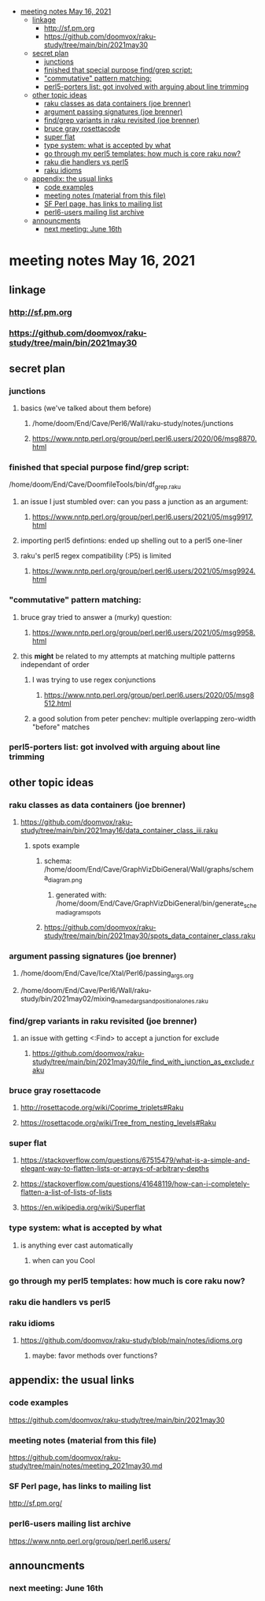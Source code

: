 - [meeting notes May 16, 2021](#orgea0e981)
  - [linkage](#org4e351ac)
    - [<http://sf.pm.org>](#org00a061c)
    - [<https://github.com/doomvox/raku-study/tree/main/bin/2021may30>](#org5505d0c)
  - [secret plan](#orgecb69ff)
    - [junctions](#org8bebf88)
    - [finished that special purpose find/grep script:](#org385593a)
    - ["commutative" pattern matching:](#org56afcf1)
    - [perl5-porters list: got involved with arguing about line trimming](#org4b513ee)
  - [other topic ideas](#orgce78e4f)
    - [raku classes as data containers (joe brenner)](#org88b3b0c)
    - [argument passing signatures (joe brenner)](#org8cd67d3)
    - [find/grep variants in raku revisited (joe brenner)](#orgfe9d1cd)
    - [bruce gray rosettacode](#orgd8e3f7d)
    - [super flat](#org1217379)
    - [type system: what is accepted by what](#org0a41a31)
    - [go through my perl5 templates: how much is core raku now?](#org9fe2cb9)
    - [raku die handlers vs perl5](#org554e002)
    - [raku idioms](#org01ffc02)
  - [appendix: the usual links](#org15f4f01)
    - [code examples](#org387aa7a)
    - [meeting notes (material from this file)](#orgc6a97e9)
    - [SF Perl page, has links to mailing list](#org21a21ae)
    - [perl6-users mailing list archive](#org629ea2f)
  - [announcments](#org5b91bbb)
    - [next meeting: June 16th](#orgc2e50a7)


<a id="orgea0e981"></a>

# meeting notes May 16, 2021


<a id="org4e351ac"></a>

## linkage


<a id="org00a061c"></a>

### <http://sf.pm.org>


<a id="org5505d0c"></a>

### <https://github.com/doomvox/raku-study/tree/main/bin/2021may30>


<a id="orgecb69ff"></a>

## secret plan


<a id="org8bebf88"></a>

### junctions

1.  basics (we've talked about them before)

    1.  /home/doom/End/Cave/Perl6/Wall/raku-study/notes/junctions
    
    2.  <https://www.nntp.perl.org/group/perl.perl6.users/2020/06/msg8870.html>


<a id="org385593a"></a>

### finished that special purpose find/grep script:

/home/doom/End/Cave/DoomfileTools/bin/df<sub>grep.raku</sub>

1.  an issue I just stumbled over: can you pass a junction as an argument:

    1.  <https://www.nntp.perl.org/group/perl.perl6.users/2021/05/msg9917.html>

2.  importing perl5 defintions: ended up shelling out to a perl5 one-liner

3.  raku's perl5 regex compatibility (:P5) is limited

    1.  <https://www.nntp.perl.org/group/perl.perl6.users/2021/05/msg9924.html>


<a id="org56afcf1"></a>

### "commutative" pattern matching:

1.  bruce gray tried to answer a (murky) question:

    1.  <https://www.nntp.perl.org/group/perl.perl6.users/2021/05/msg9958.html>

2.  this **might** be related to my attempts at matching multiple patterns independant of order

    1.  I was trying to use regex conjunctions
    
        1.  <https://www.nntp.perl.org/group/perl.perl6.users/2020/05/msg8512.html>
    
    2.  a good solution from peter penchev: multiple overlapping zero-width "before" matches


<a id="org4b513ee"></a>

### perl5-porters list: got involved with arguing about line trimming


<a id="orgce78e4f"></a>

## other topic ideas


<a id="org88b3b0c"></a>

### raku classes as data containers (joe brenner)

1.  <https://github.com/doomvox/raku-study/tree/main/bin/2021may16/data_container_class_iii.raku>

    1.  spots example
    
        1.  schema: /home/doom/End/Cave/GraphVizDbiGeneral/Wall/graphs/schema<sub>diagram.png</sub>
        
            1.  generated with: /home/doom/End/Cave/GraphVizDbiGeneral/bin/generate<sub>schema</sub><sub>diagram</sub><sub>spots</sub>
        
        2.  <https://github.com/doomvox/raku-study/tree/main/bin/2021may30/spots_data_container_class.raku>


<a id="org8cd67d3"></a>

### argument passing signatures (joe brenner)

1.  /home/doom/End/Cave/Ice/Xtal/Perl6/passing<sub>args.org</sub>

2.  /home/doom/End/Cave/Perl6/Wall/raku-study/bin/2021may02/mixing<sub>named</sub><sub>args</sub><sub>and</sub><sub>positional</sub><sub>ones.raku</sub>


<a id="orgfe9d1cd"></a>

### find/grep variants in raku revisited (joe brenner)

1.  an issue with getting <:Find> to accept a junction for exclude

    1.  <https://github.com/doomvox/raku-study/tree/main/bin/2021may30/file_find_with_junction_as_exclude.raku>


<a id="orgd8e3f7d"></a>

### bruce gray rosettacode

1.  <http://rosettacode.org/wiki/Coprime_triplets#Raku>

2.  <https://rosettacode.org/wiki/Tree_from_nesting_levels#Raku>


<a id="org1217379"></a>

### super flat

1.  <https://stackoverflow.com/questions/67515479/what-is-a-simple-and-elegant-way-to-flatten-lists-or-arrays-of-arbitrary-depths>

2.  <https://stackoverflow.com/questions/41648119/how-can-i-completely-flatten-a-list-of-lists-of-lists>

3.  <https://en.wikipedia.org/wiki/Superflat>


<a id="org0a41a31"></a>

### type system: what is accepted by what

1.  is anything ever cast automatically

    1.  when can you Cool


<a id="org9fe2cb9"></a>

### go through my perl5 templates: how much is core raku now?


<a id="org554e002"></a>

### raku die handlers vs perl5


<a id="org01ffc02"></a>

### raku idioms

1.  <https://github.com/doomvox/raku-study/blob/main/notes/idioms.org>

    1.  maybe: favor methods over functions?


<a id="org15f4f01"></a>

## appendix: the usual links


<a id="org387aa7a"></a>

### code examples

<https://github.com/doomvox/raku-study/tree/main/bin/2021may30>


<a id="orgc6a97e9"></a>

### meeting notes (material from this file)

<https://github.com/doomvox/raku-study/tree/main/notes/meeting_2021may30.md>


<a id="org21a21ae"></a>

### SF Perl page, has links to mailing list

<http://sf.pm.org/>


<a id="org629ea2f"></a>

### perl6-users mailing list archive

<https://www.nntp.perl.org/group/perl.perl6.users/>


<a id="org5b91bbb"></a>

## announcments


<a id="orgc2e50a7"></a>

### next meeting: June 16th
